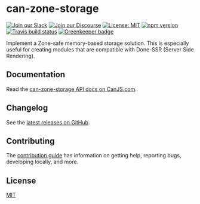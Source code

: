 # can-zone-storage

[![Join our Slack](https://img.shields.io/badge/slack-join%20chat-611f69.svg)](https://www.bitovi.com/community/slack?utm_source=badge&utm_medium=badge&utm_campaign=pr-badge&utm_content=badge)
[![Join our Discourse](https://img.shields.io/discourse/https/forums.bitovi.com/posts.svg)](https://forums.bitovi.com/?utm_source=badge&utm_medium=badge&utm_campaign=pr-badge&utm_content=badge)
[![License: MIT](https://img.shields.io/badge/license-MIT-blue.svg)](https://github.com/canjs/can-zone-storage/blob/master/LICENSE)
[![npm version](https://badge.fury.io/js/can-zone-storage.svg)](https://www.npmjs.com/package/can-zone-storage)
[![Travis build status](https://travis-ci.org/canjs/can-zone-storage.svg?branch=master)](https://travis-ci.org/canjs/can-zone-storage)
[![Greenkeeper badge](https://badges.greenkeeper.io/canjs/can-zone-storage.svg)](https://greenkeeper.io/)

Implement a Zone-safe memory-based storage solution.  This is especially useful for creating modules that are compatible with Done-SSR (Server Side Rendering).

## Documentation

Read the [can-zone-storage API docs on CanJS.com](https://canjs.com/doc/can-zone-storage.html).

## Changelog

See the [latest releases on GitHub](https://github.com/canjs/can-zone-storage/releases).

## Contributing

The [contribution guide](https://github.com/canjs/can-zone-storage/blob/master/CONTRIBUTING.md) has information on getting help, reporting bugs, developing locally, and more.

## License

[MIT](https://github.com/canjs/can-zone-storage/blob/master/LICENSE)
